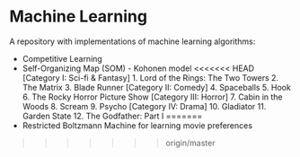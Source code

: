 # Machine Learning

A repository with implementations of machine learning algorithms:
- Competitive Learning
- Self-Organizing Map (SOM) - Kohonen model
<<<<<<< HEAD
	 	[Category I: Sci-fi & Fantasy]
		1. Lord of the Rings: The Two Towers
		2. The Matrix
		3. Blade Runner
		[Category II: Comedy]
		4. Spaceballs
		5. Hook
		6. The Rocky Horror Picture Show
		[Category III: Horror]
		7. Cabin in the Woods
		8. Scream
		9. Psycho
		[Category IV: Drama]
		10. Gladiator
		11. Garden State
		12. The Godfather: Part I
=======
- Restricted Boltzmann Machine for learning movie preferences



>>>>>>> origin/master
